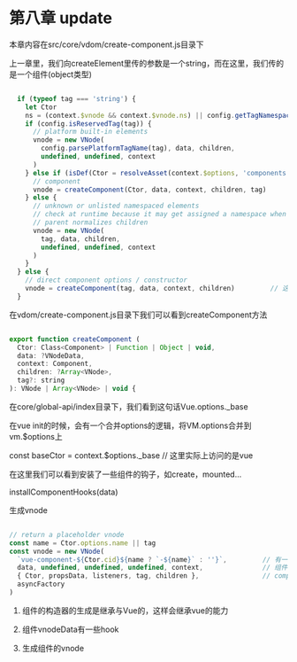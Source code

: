 # 第八章 update #

本章内容在src/core/vdom/create-component.js目录下

上一章里，我们向createElement里传的参数是一个string，而在这里，我们传的是一个组件(object类型)

```js

  if (typeof tag === 'string') {
    let Ctor
    ns = (context.$vnode && context.$vnode.ns) || config.getTagNamespace(tag)
    if (config.isReservedTag(tag)) {
      // platform built-in elements
      vnode = new VNode(
        config.parsePlatformTagName(tag), data, children,
        undefined, undefined, context
      )
    } else if (isDef(Ctor = resolveAsset(context.$options, 'components', tag))) {
      // component
      vnode = createComponent(Ctor, data, context, children, tag)
    } else {
      // unknown or unlisted namespaced elements
      // check at runtime because it may get assigned a namespace when its
      // parent normalizes children
      vnode = new VNode(
        tag, data, children,
        undefined, undefined, context
      )
    }
  } else {
    // direct component options / constructor
    vnode = createComponent(tag, data, context, children)         // 这里走这个逻辑
  }

```

在vdom/create-component.js目录下我们可以看到createComponent方法

```js

export function createComponent (
  Ctor: Class<Component> | Function | Object | void,
  data: ?VNodeData,
  context: Component,
  children: ?Array<VNode>,
  tag?: string
): VNode | Array<VNode> | void {

```

在core/global-api/index目录下，我们看到这句话Vue.options._base

在vue init的时候，会有一个合并options的逻辑，将VM.options合并到vm.$options上

const baseCtor = context.$options._base // 这里实际上访问的是vue

在这里我们可以看到安装了一些组件的钩子，如create，mounted...

installComponentHooks(data)

生成vnode

```js

// return a placeholder vnode
const name = Ctor.options.name || tag
const vnode = new VNode(
  `vue-component-${Ctor.cid}${name ? `-${name}` : ''}`,         // 有一个标识，代表其是组件
  data, undefined, undefined, undefined, context,               // 组件vnode children是空
  { Ctor, propsData, listeners, tag, children },                // componentOptions里面包含了children
  asyncFactory
)

```

1. 组件的构造器的生成是继承与Vue的，这样会继承vue的能力

2. 组件vnodeData有一些hook

3. 生成组件的vnode